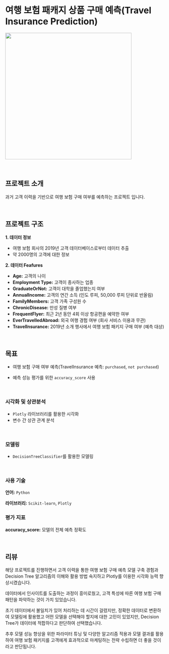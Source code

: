# 여행 보험 패캐지 상품 구매 예측(Travel Insurance Prediction)

<code><image height = "400"
src=https://github.com/siilver94/Travel-insurance-prediction/assets/57824945/249884b1-acc5-4dc8-9834-20ab3e1c2794></code>

<br/>

## 프로젝트 소개

과거 고객 이력을 기반으로 여행 보험 구매 여부를 예측하는 프로젝트 입니다.

<br/>

## 프로젝트 구조

**1. 데이터 정보**
   
- 여행 보험 회사의 2019년 고객 데이터베이스로부터 데이터 추출
- 약 2000명의 고객에 대한 정보
  
**2. 데이터 Feafures**

- **Age:** 고객의 나이
- **Employment Type:** 고객이 종사하는 업종
- **GraduateOrNot:** 고객이 대학을 졸업했는지 여부
- **AnnualIncome:** 고객의 연간 소득 (인도 루피, 50,000 루피 단위로 반올림)
- **FamilyMembers:** 고객 가족 구성원 수
- **ChronicDisease:** 만성 질병 여부
- **FrequentFlyer:** 최근 2년 동안 4회 이상 항공편을 예약한 여부
- **EverTravelledAbroad:** 외국 여행 경험 여부 (회사 서비스 이용과 무관)
- **TravelInsurance:** 2019년 소개 행사에서 여행 보험 패키지 구매 여부 (예측 대상)

<br/>
 
## 목표

- 여행 보험 구매 여부 예측(TravelInsurance 예측: `purchased`, `not purchased`)
  
- 예측 성능 평가를 위한 `accuracy_score` 사용


<br/>

  
### 시각화 및 상관분석

- `Plotly` 라이브러리를 활용한 시각화
- 변수 간 상관 관계 분석

<br/>


### 모델링

- `DecisionTreeClassifier`를 활용한 모델링
 
<br/>

 
### 사용 기술

**언어:** `Python`

**라이브러리:** `Scikit-learn`, `Plotly`

### 평가 지표

**accuracy_score:** 모델의 전체 예측 정확도

<br/>



## 리뷰


해당 프로젝트를 진행하면서 고객 이력을 통한 여행 보험 구매 예측 모델 구축 경험과 Decision Tree 알고리즘의 이해와 활용 방법 숙지하고 Plotly를 이용한 시각화 능력 향상시켰습니다.

데이터에서 인사이트를 도출하는 과정이 흥미로웠고, 고객 특성에 따른 여행 보험 구매 패턴을 파악하는 것이 가치 있었습니다.

초기 데이터에서 불일치가 있어 처리하는 데 시간이 걸렸지만, 정확한 데이터로 변환하여 모델링에 활용했고 어떤 모델을 선택해야 할지에 대한 고민이 있었지만, Decision Tree가 데이터에 적합하다고 판단하여 선택했습니다.

추후 모델 성능 향상을 위한 파라미터 튜닝 및 다양한 알고리즘 적용과 모델 결과를 활용하여 여행 보험 패키지를 고객에게 효과적으로 마케팅하는 전략 수립하면 더 좋을 것이라고 판단됩니다.
